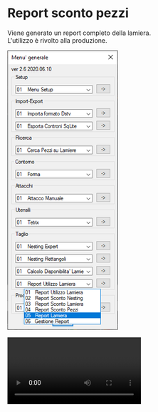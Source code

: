 # Report sconto pezzi

Viene generato un report completo della lamiera.<br />
L'utilizzo è rivolto alla produzione.

![Report sconto pezzi](/public/taglio/report/report-lamiera.png)

<video controls>
    <source src="/public/taglio/report/report-lamiera.mp4" type="video/mp4">
</video>
